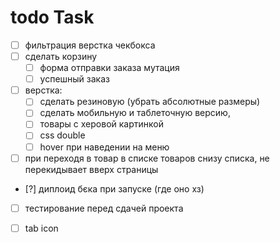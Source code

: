 # todo Task
- [ ] фильтрация верстка чекбокса
- [ ] сделать корзину   
    - [ ] форма отправки заказа мутация
    - [ ] успешный заказ
- [ ] верстка:
    - [ ] сделать резиновую (убрать абсолютные размеры)
    - [ ] сделать мобильную и таблеточную версию,
    - [ ] товары с херовой картинкой
    - [ ] css double
    - [ ] hover при наведении на меню
- [ ] при переходя в товар в списке товаров снизу списка, не перекидывает вверх страницы
- [?] диплоид бєка при запуске (где оно хз)
- [ ] тестирование перед сдачей проекта
- [ ] tab icon


